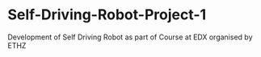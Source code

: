 # Self-Driving-Robot-Project-1
Development of Self Driving Robot as part of Course at EDX organised by ETHZ
